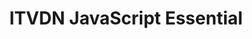 ---
title: "ITVDN JavaScript Essential"
thumbnail: "/certificates/05_itvdn_js_essential.png"
verificationLink: "https://www.testprovider.com/ua/search-certificate/tp45278825"
---